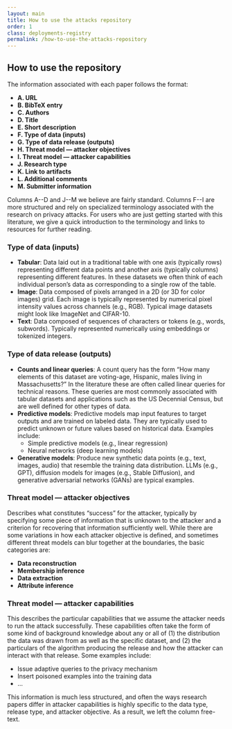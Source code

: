 ```yaml
---
layout: main
title: How to use the attacks repository
order: 1
class: deployments-registry
permalink: /how-to-use-the-attacks-repository
---
```


## How to use the repository

The information associated with each paper follows the format:

- **A. URL**
- **B. BibTeX entry**
- **C. Authors**
- **D. Title**
- **E. Short description**
- **F. Type of data (inputs)**
- **G. Type of data release (outputs)**
- **H. Threat model — attacker objectives**
- **I. Threat model — attacker capabilities**
- **J. Research type**
- **K. Link to artifacts**
- **L. Additional comments**
- **M. Submitter information**

Columns A--D and J--M we believe are fairly standard. Columns F--I are more structured and rely on specialized terminology associated with the research on privacy attacks. For users who are just getting started with this literature, we give a quick introduction to the terminology and links to resources for further reading.

### Type of data (inputs)

- **Tabular**: Data laid out in a traditional table with one axis (typically rows) representing different data points and another axis (typically columns) representing different features. In these datasets we often think of each individual person’s data as corresponding to a single row of the table.
- **Image**: Data composed of pixels arranged in a 2D (or 3D for color images) grid. Each image is typically represented by numerical pixel intensity values across channels (e.g., RGB). Typical image datasets might look like ImageNet and CIFAR-10.
- **Text**: Data composed of sequences of characters or tokens (e.g., words, subwords). Typically represented numerically using embeddings or tokenized integers.

### Type of data release (outputs)

- **Counts and linear queries**: A count query has the form “How many elements of this dataset are voting-age, Hispanic, males living in Massachusetts?” In the literature these are often called linear queries for technical reasons. These queries are most commonly associated with tabular datasets and applications such as the US Decennial Census, but are well defined for other types of data.
- **Predictive models**: Predictive models map input features to target outputs and are trained on labeled data. They are typically used to predict unknown or future values based on historical data. Examples include:
  - Simple predictive models (e.g., linear regression)
  - Neural networks (deep learning models)
- **Generative models**: Produce new synthetic data points (e.g., text, images, audio) that resemble the training data distribution. LLMs (e.g., GPT), diffusion models for images (e.g., Stable Diffusion), and generative adversarial networks (GANs) are typical examples.

### Threat model — attacker objectives

Describes what constitutes “success” for the attacker, typically by specifying some piece of information that is unknown to the attacker and a criterion for recovering that information sufficiently well. While there are some variations in how each attacker objective is defined, and sometimes different threat models can blur together at the boundaries, the basic categories are:

- **Data reconstruction**
- **Membership inference**
- **Data extraction**
- **Attribute inference**

### Threat model — attacker capabilities

This describes the particular capabilities that we assume the attacker needs to run the attack successfully. These capabilities often take the form of some kind of background knowledge about any or all of (1) the distribution the data was drawn from as well as the specific dataset, and (2) the particulars of the algorithm producing the release and how the attacker can interact with that release. Some examples include:

- Issue adaptive queries to the privacy mechanism
- Insert poisoned examples into the training data
- …

This information is much less structured, and often the ways research papers differ in attacker capabilities is highly specific to the data type, release type, and attacker objective. As a result, we left the column free-text.   
